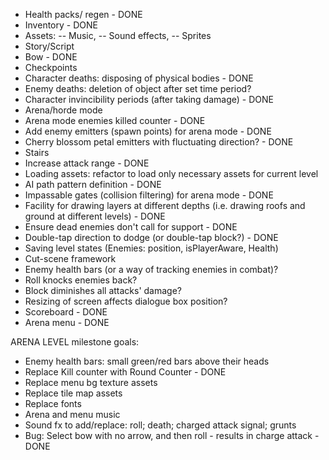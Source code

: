 - Health packs/ regen - DONE
- Inventory - DONE
- Assets:
-- Music,
-- Sound effects,
-- Sprites
- Story/Script
- Bow - DONE
- Checkpoints
- Character deaths: disposing of physical bodies - DONE
- Enemy deaths: deletion of object after set time period?
- Character invincibility periods (after taking damage) - DONE
- Arena/horde mode
- Arena mode enemies killed counter - DONE
- Add enemy emitters (spawn points) for arena mode - DONE
- Cherry blossom petal emitters with fluctuating direction? - DONE
- Stairs
- Increase attack range - DONE
- Loading assets: refactor to load only necessary assets for current level
- AI path pattern definition - DONE
- Impassable gates (collision filtering) for arena mode - DONE
- Facility for drawing layers at different depths
	(i.e. drawing roofs and ground at different levels) - DONE
- Ensure dead enemies don't call for support - DONE
- Double-tap direction to dodge (or double-tap block?) - DONE
- Saving level states (Enemies: position, isPlayerAware, Health)
- Cut-scene framework
- Enemy health bars (or a way of tracking enemies in combat)?
- Roll knocks enemies back?
- Block diminishes all attacks' damage?
- Resizing of screen affects dialogue box position?
- Scoreboard - DONE
- Arena menu - DONE

ARENA LEVEL milestone goals:
- Enemy health bars: small green/red bars above their heads
- Replace Kill counter with Round Counter - DONE
- Replace menu bg texture assets
- Replace tile map assets
- Replace fonts
- Arena and menu music
- Sound fx to add/replace: roll; death; charged attack signal; grunts
- Bug: Select bow with no arrow, and then roll - results in charge attack - DONE